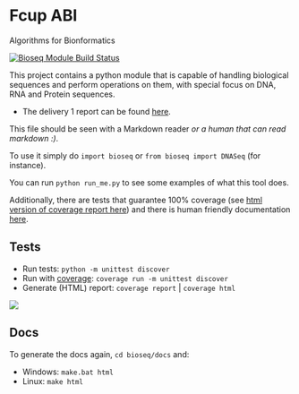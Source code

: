 # Fcup ABI
Algorithms for Bionformatics

[![Bioseq Module Build Status](https://travis-ci.com/msramalho/fcup-abi.svg?token=peexEWPZnZuwQpsysvdo&branch=master)](https://travis-ci.com/msramalho/fcup-abi)

This project contains a python module that is capable of handling biological sequences and perform operations on them, with special focus on DNA, RNA and Protein sequences.

 * The delivery 1 report can be found [here](report/report_1.pdf).

This file should be seen with a Markdown reader _or a human that can read markdown :)_.

To use it simply do `import bioseq` or `from bioseq import DNASeq` (for instance).

You can run `python run_me.py` to see some examples of what this tool does. 

Additionally, there are tests that guarantee 100% coverage (see [html version of coverage report here](htmlcov/index.html)) and there is human friendly documentation [here](docs/_build/html/index.html).

## Tests
* Run tests: `python -m unittest discover`
* Run with [coverage](https://coverage.readthedocs.io/): `coverage run -m unittest discover`
* Generate (HTML) report: `coverage report` | `coverage html`

![](https://i.imgur.com/uI7VdLS.png)

## Docs
To generate the docs again, `cd bioseq/docs` and:
 * Windows: `make.bat html`
 * Linux: `make html`
